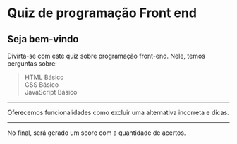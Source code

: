 # Quiz de programação Front end
## Seja bem-vindo 
Divirta-se com este quiz sobre programação front-end. Nele, temos perguntas sobre:
> HTML Básico  <br>
> CSS Básico  <br>
> JavaScript Básico
<hr>
Oferecemos funcionalidades como excluir uma alternativa incorreta e dicas.
<hr>
No final, será gerado um score com a quantidade de acertos.

